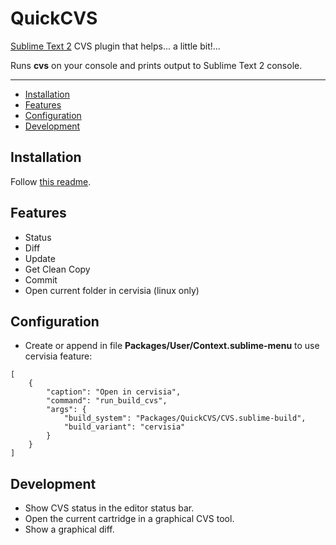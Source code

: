 QuickCVS
=================

[Sublime Text 2](http://www.sublimetext.com/2) CVS plugin that helps... a little bit!...

Runs **cvs** on your console and prints output to Sublime Text 2 console.

---

- [Installation](#installation)
- [Features](#features)
- [Configuration](#configuration)
- [Development](#development)


Installation
------------
Follow [this readme](https://github.com/ePages-rnd/sublimetext-plugins).


Features
--------

* Status
* Diff
* Update
* Get Clean Copy
* Commit
* Open current folder in cervisia (linux only)

Configuration
-------------
* Create or append in file **Packages/User/Context.sublime-menu** to use cervisia feature:

```
[
    {
        "caption": "Open in cervisia",
        "command": "run_build_cvs",
        "args": {
            "build_system": "Packages/QuickCVS/CVS.sublime-build",
            "build_variant": "cervisia"
        }
    }
]
```


Development
-----------
* Show CVS status in the editor status bar.
* Open the current cartridge in a graphical CVS tool.
* Show a graphical diff.

